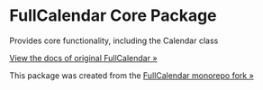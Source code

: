 
# FullCalendar Core Package

Provides core functionality, including the Calendar class

[View the docs of original FullCalendar &raquo;](https://fullcalendar.io/docs/initialize-es6)

This package was created from the [FullCalendar monorepo fork &raquo;](https://github.com/aleksandr-erin/fullcalendar)
